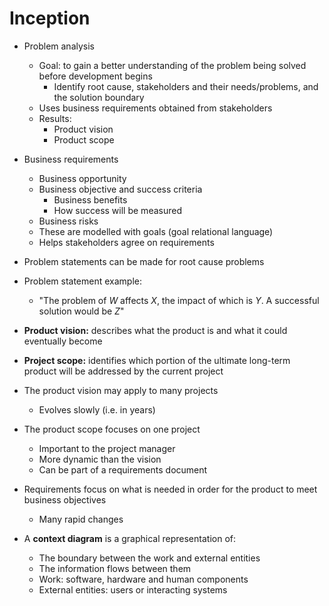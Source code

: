 # Inception

* Problem analysis
  * Goal: to gain a better understanding of the problem being solved before development begins
    * Identify root cause, stakeholders and their needs/problems, and the solution boundary 
  * Uses business requirements obtained from stakeholders
  * Results:
    * Product vision
    * Product scope

* Business requirements
  * Business opportunity
  * Business objective and success criteria
    * Business benefits
    * How success will be measured
  * Business risks
  * These are modelled with goals (goal relational language)
  * Helps stakeholders agree on requirements
* Problem statements can be made for root cause problems
* Problem statement example:
  * "The problem of *W* affects *X*, the impact of which is *Y*. A successful solution would be *Z*"

* **Product vision:** describes what the product is and what it could eventually become
* **Project scope:** identifies which portion of the ultimate long-term product will be addressed by the current project
* The product vision may apply to many projects
  * Evolves slowly (i.e. in years)
* The product scope focuses on one project
  * Important to the project manager
  * More dynamic than the vision
  * Can be part of a requirements document

* Requirements focus on what is needed in order for the product to meet business objectives
  * Many rapid changes

* A **context diagram** is a graphical representation of:
  * The boundary between the work and external entities
  * The information flows between them
  * Work: software, hardware and human components
  * External entities: users or interacting systems

